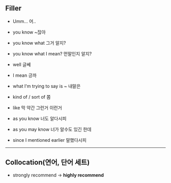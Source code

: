 ## Filler
- Umm... 어..
- you know ~잖아
- you know what 그거 알지?
- you know what I mean? 먼말인지 알지?
- well 글쎄
- I mean 긍까
- what I'm trying to say is ~ 내말은
- kind of / sort of 쫌
- like 막 약간 그런거 이런거

- as you know 너도 알다시피
- as you may know 너가 알수도 있긴 한데
- since I mentioned earlier 말했다시피

---
## Collocation(연어, 단어 세트)
- strongly recommend -> **highly recommend**
 